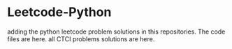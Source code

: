 # Leetcode-Python
adding the python leetcode problem solutions in this repositories. 
The code files are here.
all CTCI problems solutions are here.
























































































































































































































































































































































































































































































































































































































































































































































































































































































































































































































































































































































































































































































































